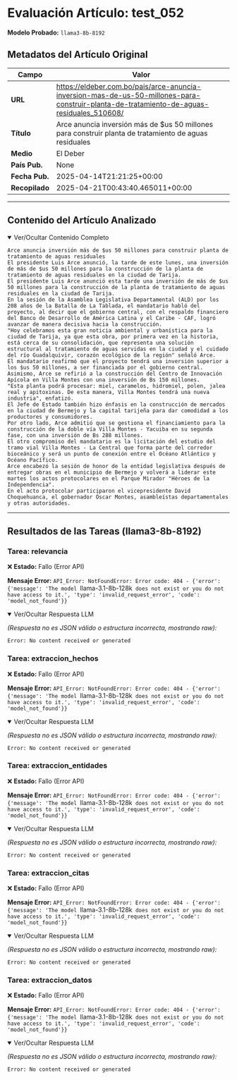 # Evaluación Artículo: test_052
**Modelo Probado:** `llama3-8b-8192`

## Metadatos del Artículo Original

| Campo          | Valor                                      |
|----------------|--------------------------------------------|
| **URL**        | https://eldeber.com.bo/pais/arce-anuncia-inversion-mas-de-us-50-millones-para-construir-planta-de-tratamiento-de-aguas-residuales_510608/           |
| **Título**     | Arce anuncia inversión más de $us 50 millones para construir planta de tratamiento de aguas residuales       |
| **Medio**      | El Deber         |
| **País Pub.**  | None |
| **Fecha Pub.** | 2025-04-14T21:21:25+00:00 |
| **Recopilado** | 2025-04-21T00:43:40.465011+00:00 |

---

## Contenido del Artículo Analizado

<details open>
<summary>Ver/Ocultar Contenido Completo</summary>

```text
Arce anuncia inversión más de $us 50 millones para construir planta de tratamiento de aguas residuales
El presidente Luis Arce anunció, la tarde de este lunes, una inversión de más de $us 50 millones para la construcción de la planta de tratamiento de aguas residuales en la ciudad de Tarija.
El presidente Luis Arce anunció esta tarde una inversión de más de $us 50 millones para la construcción de la planta de tratamiento de aguas residuales en la ciudad de Tarija.
En la sesión de la Asamblea Legislativa Departamental (ALD) por los 208 años de la Batalla de La Tablada, el mandatario habló del proyecto, al decir que el gobierno central, con el respaldo financiero del Banco de Desarrollo de América Latina y el Caribe - CAF, logró avanzar de manera decisiva hacia la construcción.
"Hoy celebramos esta gran noticia ambiental y urbanística para la ciudad de Tarija, ya que esta obra, por primera vez en la historia, está cerca de su consolidación, que representa una solución estructural al tratamiento de aguas servidas en la ciudad y el cuidado del río Guadalquivir, corazón ecológico de la región" señaló Arce.
El mandatario reafirmó que el proyecto tendrá una inversión superior a los $us 50 millones, a ser financiada por el gobierno central.
Asimismo, Arce se refirió a la construcción del Centro de Innovación Apícola en Villa Montes con una inversión de Bs 150 millones.
"Esta planta podrá procesar: miel, caramelos, hidromiel, polen, jalea real y apitoxinas. De esta manera, Villa Montes tendrá una nueva industria", enfatizó.
El Jefe de Estado también hizo énfasis en la construcción de mercados en la ciudad de Bermejo y la capital tarijeña para dar comodidad a los productores y consumidores.
Por otro lado, Arce admitió que se gestiona el financiamiento para la construcción de la doble vía Villa Montes - Yacuiba en su segunda fase, con una inversión de Bs 288 millones.
El otro compromiso del mandatario es la licitación del estudio del tramo vial Villa Montes - La Central que forma parte del corredor bioceánico y será un punto de conexión entre el Océano Atlántico y Océano Pacífico.
Arce encabezó la sesión de honor de la entidad legislativa después de entregar obras en el municipio de Bermejo y volverá a liderar este martes los actos protocolares en el Parque Mirador "Héroes de la Independencia".
En el acto protocolar participaron el vicepresidente David Choquehuanca, el gobernador Óscar Montes, asambleístas departamentales y otras autoridades.
```
</details>

---

## Resultados de las Tareas (llama3-8b-8192)

### Tarea: relevancia

❌ **Estado:** Fallo (Error API)

   **Mensaje Error:** `API_Error: NotFoundError: Error code: 404 - {'error': {'message': 'The model `llama-3.1-8b-128k` does not exist or you do not have access to it.', 'type': 'invalid_request_error', 'code': 'model_not_found'}}`


<details open>
<summary>Ver/Ocultar Respuesta LLM</summary>

_(Respuesta no es JSON válido o estructura incorrecta, mostrando raw):_
```
Error: No content received or generated
```
</details>


### Tarea: extraccion_hechos

❌ **Estado:** Fallo (Error API)

   **Mensaje Error:** `API_Error: NotFoundError: Error code: 404 - {'error': {'message': 'The model `llama-3.1-8b-128k` does not exist or you do not have access to it.', 'type': 'invalid_request_error', 'code': 'model_not_found'}}`


<details open>
<summary>Ver/Ocultar Respuesta LLM</summary>

_(Respuesta no es JSON válido o estructura incorrecta, mostrando raw):_
```
Error: No content received or generated
```
</details>


### Tarea: extraccion_entidades

❌ **Estado:** Fallo (Error API)

   **Mensaje Error:** `API_Error: NotFoundError: Error code: 404 - {'error': {'message': 'The model `llama-3.1-8b-128k` does not exist or you do not have access to it.', 'type': 'invalid_request_error', 'code': 'model_not_found'}}`


<details open>
<summary>Ver/Ocultar Respuesta LLM</summary>

_(Respuesta no es JSON válido o estructura incorrecta, mostrando raw):_
```
Error: No content received or generated
```
</details>


### Tarea: extraccion_citas

❌ **Estado:** Fallo (Error API)

   **Mensaje Error:** `API_Error: NotFoundError: Error code: 404 - {'error': {'message': 'The model `llama-3.1-8b-128k` does not exist or you do not have access to it.', 'type': 'invalid_request_error', 'code': 'model_not_found'}}`


<details open>
<summary>Ver/Ocultar Respuesta LLM</summary>

_(Respuesta no es JSON válido o estructura incorrecta, mostrando raw):_
```
Error: No content received or generated
```
</details>


### Tarea: extraccion_datos

❌ **Estado:** Fallo (Error API)

   **Mensaje Error:** `API_Error: NotFoundError: Error code: 404 - {'error': {'message': 'The model `llama-3.1-8b-128k` does not exist or you do not have access to it.', 'type': 'invalid_request_error', 'code': 'model_not_found'}}`


<details open>
<summary>Ver/Ocultar Respuesta LLM</summary>

_(Respuesta no es JSON válido o estructura incorrecta, mostrando raw):_
```
Error: No content received or generated
```
</details>
